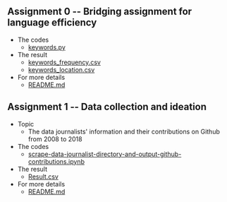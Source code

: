 ## Assignment 0 -- Bridging assignment for language efficiency
  - The codes
    - [keywords.py](https://github.com/FLYSTEPHEN/python-data-assignments/blob/master/assignment0/keywords.py)
  - The result
    - [keywords_frequency.csv](https://github.com/FLYSTEPHEN/python-data-assignments/blob/master/assignment0/keywords_frequency.csv)
    - [keywords_location.csv](https://github.com/FLYSTEPHEN/python-data-assignments/blob/master/assignment0/keywords_location.csv)
  - For more details
    - [README.md](https://github.com/FLYSTEPHEN/python-data-assignments/blob/master/assignment0/README.md)
## Assignment 1 -- Data collection and ideation
  - Topic
    - The data journalists' information and their contributions on Github from 2008 to 2018
  - The codes
    - [scrape-data-journalist-directory-and-output-github-contributions.ipynb]((https://github.com/FLYSTEPHEN/python-data-assignments/blob/master/assignment1/scrape-data-journalist-directory-and-output-github-contributions.ipynb))
  - The result
    - [Result.csv](https://github.com/FLYSTEPHEN/python-data-assignments/blob/master/assignment1/Result.csv)
  - For more details
    - [README.md](https://github.com/FLYSTEPHEN/python-data-assignments/blob/master/assignment1/README.md)
